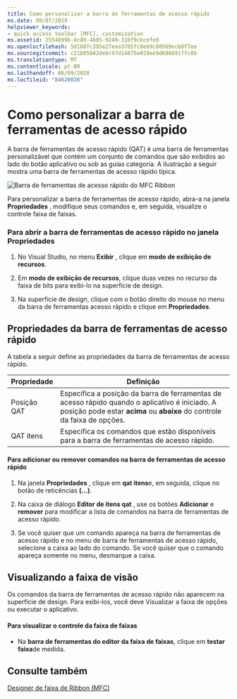 ```yaml
---
title: Como personalizar a barra de ferramentas de acesso rápido
ms.date: 09/07/2019
helpviewer_keywords:
- quick access toolbar [MFC], customization
ms.assetid: 2554099b-0c89-4605-9249-31bf9cbcefe0
ms.openlocfilehash: 5d168fc395e27eea3705fc8e69c88569ecb0f7ee
ms.sourcegitcommit: c21b05042debc97d14875e019ee9d698691ffc0b
ms.translationtype: MT
ms.contentlocale: pt-BR
ms.lasthandoff: 06/09/2020
ms.locfileid: "84620026"
---
```

# <a name="how-to-customize-the-quick-access-toolbar"></a>Como personalizar a barra de ferramentas de acesso rápido

A barra de ferramentas de acesso rápido (QAT) é uma barra de ferramentas personalizável que contém um conjunto de comandos que são exibidos ao lado do botão aplicativo ou sob as guias categoria. A ilustração a seguir mostra uma barra de ferramentas de acesso rápido típica.

![Barra de ferramentas de acesso rápido do MFC Ribbon](../mfc/media/quick_access_toolbar.png "Barra de ferramentas de acesso rápido do MFC Ribbon")

Para personalizar a barra de ferramentas de acesso rápido, abra-a na janela **Propriedades** , modifique seus comandos e, em seguida, visualize o controle faixa de faixas.

### <a name="to-open-the-quick-access-toolbar-in-the-properties-window"></a>Para abrir a barra de ferramentas de acesso rápido no janela Propriedades

1. No Visual Studio, no menu **Exibir** , clique em **modo de exibição de recursos**.

1. Em **modo de exibição de recursos**, clique duas vezes no recurso da faixa de bits para exibi-lo na superfície de design.

1. Na superfície de design, clique com o botão direito do mouse no menu da barra de ferramentas acesso rápido e clique em **Propriedades**.

## <a name="quick-access-toolbar-properties"></a>Propriedades da barra de ferramentas de acesso rápido

A tabela a seguir define as propriedades da barra de ferramentas de acesso rápido.

|Propriedade|Definição|
|--------------|----------------|
|Posição QAT|Especifica a posição da barra de ferramentas de acesso rápido quando o aplicativo é iniciado. A posição pode estar **acima** ou **abaixo** do controle da faixa de opções.|
|QAT itens|Especifica os comandos que estão disponíveis para a barra de ferramentas de acesso rápido.|

#### <a name="to-add-or-remove-commands-on-the-quick-access-toolbar"></a>Para adicionar ou remover comandos na barra de ferramentas de acesso rápido

1. Na janela **Propriedades** , clique em **qat itens**e, em seguida, clique no botão de reticências **(...)**.

1. Na caixa de diálogo **Editor de itens qat** , use os botões **Adicionar** e **remover** para modificar a lista de comandos na barra de ferramentas de acesso rápido.

1. Se você quiser que um comando apareça na barra de ferramentas de acesso rápido e no menu de barra de ferramentas de acesso rápido, selecione a caixa ao lado do comando. Se você quiser que o comando apareça somente no menu, desmarque a caixa.

## <a name="previewing-the-ribbon"></a>Visualizando a faixa de visão

Os comandos da barra de ferramentas de acesso rápido não aparecem na superfície de design. Para exibi-los, você deve Visualizar a faixa de opções ou executar o aplicativo.

#### <a name="to-preview-the-ribbon-control"></a>Para visualizar o controle da faixa de faixas

- Na **barra de ferramentas do editor da faixa de faixas**, clique em **testar faixa**de medida.

## <a name="see-also"></a>Consulte também

[Designer de faixa de Ribbon (MFC)](ribbon-designer-mfc.md)
